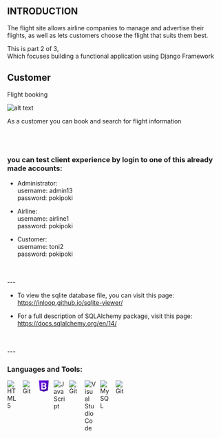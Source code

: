 INTRODUCTION
------------

The flight site allows airline companies to manage and advertise their flights,
as well as lets customers choose the flight that suits them best.

This is part 2 of 3,\
Which focuses building a functional application using Django Framework

## Customer
Flight booking
<!-- ### Customer:
A customer can login in the main.\
Each table as a class in <b style="color:purple">'src.repo'</b> with it's defined constraints.\
The database is managed by using <b style="color:purple">'src.repository.py'</b> and all it's added functions.

<!-- The file <b style="color:purple">'src.my_config' </b> contain useful data like database connection_string,
log configuration that right now is set to log in console,
and a little tip if you want to watch SQLAlchemy background work on console change
<b style="color:orange">echo_switch = True</b> --> 


![alt text](https://github.com/Shyoy/Flight_Project_v2/blob/main/media/gifs/book_flight.gif "Book flight")

As a customer you can book and search for flight information


<!-- 
If you want to create a new database first delete the old one\
then you can use <b style="color:purple">'src.repo.create_db.py'</b> to create one with all the wanted tables,\
and use <b style="color:purple">'src.insert.py'</b> to insert random data to the database -->

<br>
<br>

### you can test client experience by login to one of this already made accounts:

* Administrator:\
  username: admin13\
  password: pokipoki

* Airline:\
username: airline1\
password: pokipoki

* Customer:\
username: toni2\
password: pokipoki

<br>
<br>
---



* To view the sqlite database file, you can visit this page:
  https://inloop.github.io/sqlite-viewer/


* For a full description of SQLAlchemy package, visit this page:
  https://docs.sqlalchemy.org/en/14/
<br>
<br>
---

### Languages and Tools:

[<img align="left" alt="HTML5" width="26px" src="https://cdn.jsdelivr.net/gh/devicons/devicon/icons/html5/html5-original.svg" style="padding-right:10px;" />][html]
[<img align="left" alt="Git" width="26px" src="https://cdn-icons-png.flaticon.com/512/732/732190.png" style="padding-right:10px;" />][css]
[<img align="left" alt="Git" width="26px" src="https://raw.githubusercontent.com/themedotid/bootstrap-icon/HEAD/docs/bootstrap-icon-css.png" style="padding-right:10px;" />][bootstrap]
[<img align="left" alt="JavaScript" width="26px" src="https://cdn.jsdelivr.net/gh/devicons/devicon/icons/javascript/javascript-original.svg" style="padding-right:10px;" />][javascript]
[<img align="left" alt="Git" width="26px" src="https://batisteo.gallerycdn.vsassets.io/extensions/batisteo/vscode-django/1.10.0/1645525785595/Microsoft.VisualStudio.Services.Icons.Default" style="padding-right:10px; " />][django]
[<img align="left" alt="Visual Studio Code" width="26px" style="padding-right:10px;" src="https://cdn.iconscout.com/icon/free/png-128/python-3629591-3032289.png" />][main_lang]
[<img align="left" alt="MySQL" width="26px" src="https://dl2.macupdate.com/images/icons256/63142.png?time=1618334949" style="padding-right:10px;" />][sqlite]
<!-- [<img align="left" alt="Visual Studio Code" width="26px" style="padding-right:10px;" src="https://img.stackshare.io/service/1839/q5uAkmy7.png" />][sqlalchemy] -->
[<img align="left" alt="Git" width="26px" src="https://cdn.jsdelivr.net/gh/devicons/devicon/icons/git/git-original.svg" style="padding-right:10px;" />][github]



[main_lang]: https://www.python.org/

[html]: https://www.w3schools.com/html/

[bootstrap]: https://getbootstrap.com/

[css]: https://www.w3schools.com/css/

[javascript]: https://www.w3schools.com/js/

[sqlite]: https://www.sqlite.org/index.html

[github]: https://github.com/

<!-- [sqlalchemy]: https://docs.sqlalchemy.org/en/14/ -->

[django]: https://www.djangoproject.com/
<br>
---